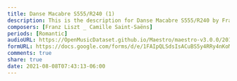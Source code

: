 ```yaml
---
title: Danse Macabre S555/R240 (1)
description: This is the description for Danse Macabre S555/R240 by Franz Liszt _ Camille Saint-Saëns
composers: [Franz Liszt _ Camille Saint-Saëns]
periods: [Romantic]
audioURL: https://OpenMusicDataset.github.io/Maestro/maestro-v3.0.0/2011/MIDI-Unprocessed_03_R3_2011_MID--AUDIO_R3-D1_07_Track07_wav.midi
formURL: https://docs.google.com/forms/d/e/1FAIpQLSdsIsACuBS5y4RRy4nKoMXeJ1C_9UhcxIamdLsm_mFhaRBzoA/viewform
comments: true
share: true
date: 2021-08-08T07:43:13-06:00
---
```

